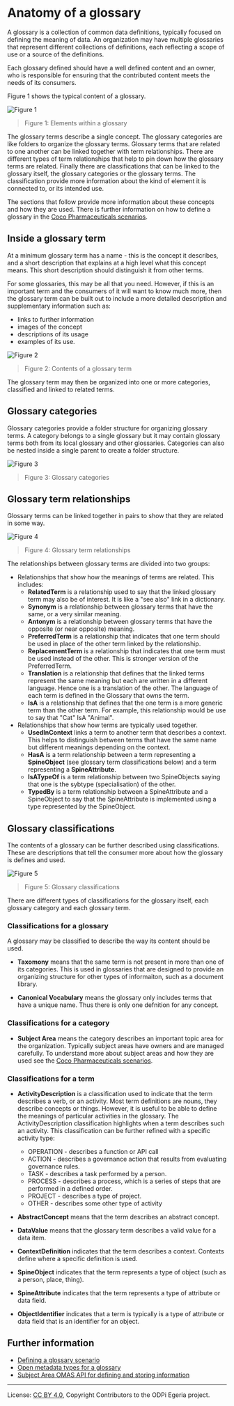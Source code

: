 <!-- SPDX-License-Identifier: CC-BY-4.0 -->
<!-- Copyright Contributors to the ODPi Egeria project. -->

# Anatomy of a glossary

A glossary is a collection of common data definitions, typically focused on defining the meaning of data.
An organization may have multiple glossaries that represent different collections of definitions, each reflecting a scope
of use or a source of the definitions.

Each glossary defined should have a well defined content and an owner, who is responsible for ensuring that the contributed
content meets the needs of its consumers.

Figure 1 shows the typical content of a glossary.

![Figure 1](glossary-structure.png)
> Figure 1: Elements within a glossary

The glossary terms describe a single concept.  The glossary categories are like folders to organize the glossary terms.
Glossary terms that are related to one another can be linked together with term relationships.
There are different types of term relationships that help to pin down how the glossary terms are related.
Finally there are classifications that can be linked to the glossary itself, the glossary categories or the glossary terms.
The classification provide more information about the kind of element it is connected to, or its intended use.

The sections that follow provide more information about these concepts and how they are used.
There is further information on how to define a glossary in the [Coco Pharmaceuticals scenarios](../coco-pharmaceuticals/scenarios/defining-a-glossary/README.md).

## Inside a glossary term

At a minimum glossary term has a name - this is the concept it describes, and a short description that explains at a high level what this concept means.   This short description should distinguish it from other terms.

For some glossaries, this may be all that you need.  However, if this is an important term and the consumers of it
will want to know much more, then the glossary term can be built out to include a more detailed description and supplementary information such as:

* links to further information
* images of the concept
* descriptions of its usage
* examples of its use.

![Figure 2](anatomy-of-a-glossary-term.png)
> Figure 2: Contents of a glossary term

The glossary term may then be organized into one or more categories, classified and linked to related terms.

## Glossary categories

Glossary categories provide a folder structure for organizing glossary terms.  A category belongs to a single glossary
but it may contain glossary terms both from its local glossary and other glossaries.  Categories can also be
nested inside a single parent to create a folder structure.

![Figure 3](glossary-categories.png)
> Figure 3: Glossary categories

## Glossary term relationships

Glossary terms can be linked together in pairs to show that they are related in some way.

![Figure 4](glossary-term-relationships.png)
> Figure 4: Glossary term relationships

The relationships between glossary terms are divided into two groups:
* Relationships that show how the meanings of terms are related.  This includes:
  * **RelatedTerm** is a relationship used to say that the linked glossary term may also be of interest. It is like a "see also" link in a dictionary.
  * **Synonym** is a relationship between glossary terms that have the same, or a very similar meaning.
  * **Antonym** is a relationship between glossary terms that have the opposite (or near opposite) meaning.
  * **PreferredTerm** is a relationship that indicates that one term should be used in place of the other term linked by the relationship.
  * **ReplacementTerm** is a relationship that indicates that one term must be used instead of the other. This is stronger version of the PreferredTerm.
  * **Translation** is a relationship that defines that the linked terms represent the same meaning but each are written in a different language. Hence one is a translation of the other. The language of each term is defined in the Glossary that owns the term.
  * **IsA** is a relationship that defines that the one term is a more generic term than the other term. For example, this relationship would be use to say that "Cat" IsA "Animal".
* Relationships that show how terms are typically used together.
  * **UsedInContext** links a term to another term that describes a context.  This helps to distinguish between
terms that have the same name but different meanings depending on the context.
  * **HasA** is a term relationship between a term representing a **SpineObject** (see glossary term classifications below) and a term representing a **SpineAttribute**.
  * **IsATypeOf** is a term relationship between two SpineObjects saying that one is the sybtype (specialisation) of the other.
  * **TypedBy** is a term relationship between a SpineAttribute and a SpineObject to say that the SpineAttribute is implemented using a type represented by the SpineObject.

## Glossary classifications

The contents of a glossary can be further described using classifications.
These are descriptions that tell the consumer more about how the glossary is defines and used.

![Figure 5](glossary-classifications.png)
> Figure 5: Glossary classifications

There are different types of classifications for the glossary itself, each glossary category and each glossary term.

### Classifications for a glossary

A glossary may be classified to describe the way its content should be used.

* **Taxomony** means that the same term is not present in more than one of its categories.  This is used in glossaries that are designed to provide an organizing structure for other types of informaiton, such as a document library.

* **Canonical Vocabulary** means the glossary only includes terms that have a unique name.  Thus there is only one
defnition for any concept.

### Classifications for a category

* **Subject Area** means the category describes an important topic area for the organization.
Typically subject areas have owners and are managed carefully.
To understand more about subject areas and how they are used see the [Coco Pharmaceuticals scenarios](../docs/coco-pharmaceuticals/scenarios/defining-subject-areas/README.md).

### Classifications for a term

* **ActivityDescription** is a classification used to indicate that the term describes a verb, or an activity. Most term definitions are nouns, they describe concepts or things. However, it is useful to be able to define the meanings of particular activities in the glossary. The ActivityDescription classification highlights when a term describes such an activity.  This classification can be further refined with a specific activity type:

  * OPERATION - describes a function or API call
  * ACTION - describes a governance action that results from evaluating governance rules.
  * TASK - describes a task performed by a person.
  * PROCESS - describes a process, which is a series of steps that are performed in a defined order.
  * PROJECT - describes a type of project.
  * OTHER - describes some other type of activity
  
* **AbstractConcept** means that the term describes an abstract concept.
* **DataValue** means that the glossary term describes a valid value for a data item.
* **ContextDefinition** indicates that the term describes a context.  Contexts define where a specific definition
is used.
* **SpineObject** indicates that the term represents a type of object (such as a person, place, thing).
* **SpineAttribute** indicates that the term represents a type of attribute or data field.
* **ObjectIdentifier** indicates that a term is typically is a type of attribute or data field that is an identifier for an object.


## Further information
* [Defining a glossary scenario](../coco-pharmaceuticals/scenarios/defining-a-glossary/README.md)
* [Open metadata types for a glossary](https://github.com/odpi/egeria/blob/master/open-metadata-publication/website/open-metadata-types/Area-3-models.md)
* [Subject Area OMAS API for defining and storing information](https://github.com/odpi/egeria/blob/master/open-metadata-implementation/access-services/subject-area/README.md)
----
License: [CC BY 4.0](https://creativecommons.org/licenses/by/4.0/),
Copyright Contributors to the ODPi Egeria project.
